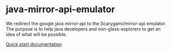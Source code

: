 java-mirror-api-emulator
========================

We redirect the google java mirror-api to the Scarygami/mirror-api emulator. The purpose is to help java developers and non-glass-explorers to get an idea of what will be possible.

[Quick start documentation](http://marcosbermudez.github.io/java-mirror-api-emulator)



